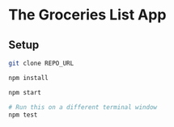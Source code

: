 # The Groceries List App

## Setup

```sh
git clone REPO_URL

npm install

npm start

# Run this on a different terminal window
npm test
```
